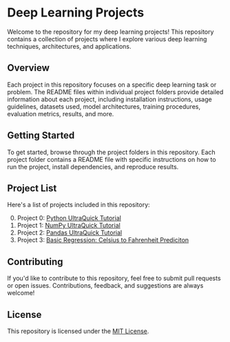 # Deep Learning Projects

Welcome to the repository for my deep learning projects! This repository contains a collection of projects where I explore various deep learning techniques, architectures, and applications.

## Overview
Each project in this repository focuses on a specific deep learning task or problem. The README files within individual project folders provide detailed information about each project, including installation instructions, usage guidelines, datasets used, model architectures, training procedures, evaluation metrics, results, and more.

## Getting Started
To get started, browse through the project folders in this repository. Each project folder contains a README file with specific instructions on how to run the project, install dependencies, and reproduce results.

## Project List
Here's a list of projects included in this repository:

0. Project 0: [Python UltraQuick Tutorial](link-to-project-folder)
1. Project 1: [NumPy UltraQuick Tutorial](link-to-project-folder)
2. Project 2: [Pandas UltraQuick Tutorial](link-to-project-folder)
3. Project 3: [Basic Regression: Celsius to Fahrenheit Prediciton](link-to-project-folder)


## Contributing
If you'd like to contribute to this repository, feel free to submit pull requests or open issues. Contributions, feedback, and suggestions are always welcome!

## License
This repository is licensed under the [MIT License](LICENSE).
